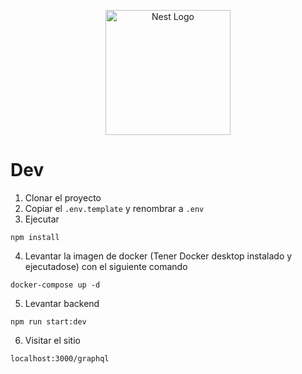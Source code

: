 <p align="center">
  <a href="http://nestjs.com/" target="blank"><img src="https://nestjs.com/img/logo-small.svg" width="200" alt="Nest Logo" /></a>
</p>

# Dev

1. Clonar el proyecto
2. Copiar el `.env.template` y renombrar a `.env`
3. Ejecutar

```
npm install
```

4. Levantar la imagen de docker (Tener Docker desktop instalado y ejecutadose) con el siguiente comando

```
docker-compose up -d
```

5. Levantar backend

```
npm run start:dev
```

6. Visitar el sitio

```
localhost:3000/graphql
```
